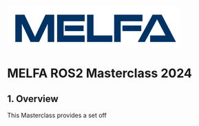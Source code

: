 <img src="./figures/MELFA_t.png" width="400" height="98">

# __MELFA ROS2 Masterclass 2024__
    
## __1. Overview__

This Masterclass provides a set off 